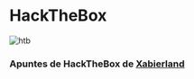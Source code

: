 # HackTheBox

![htb](https://www.hackthebox.eu/images/logo-htb.svg)

### Apuntes de HackTheBox de [Xabierland](https://app.hackthebox.com/profile/294240)
